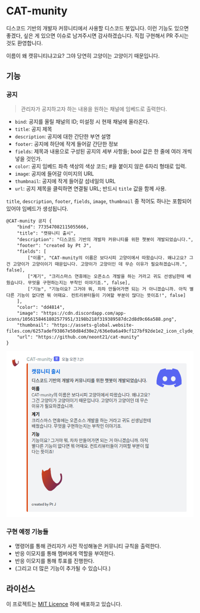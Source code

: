 # CAT-munity

디스코드 기반의 개발자 커뮤니티에서 사용할 디스코드 봇입니다.
이런 기능도 있으면 좋겠다, 싶은 게 있으면 이슈로 남겨주시면 감사하겠습니다.
직접 구현해서 PR 주시는 것도 환영합니다.

이름이 왜 캣뮤니티냐고요?
그야 당연히 고양이는 고양이기 때문입니다.

## 기능

### 공지
 
> 관리자가 공지하고자 하는 내용을 원하는 채널에 임베드로 출력한다.

- `bind`: 공지를 올릴 채널의 ID; 미설정 시 현재 채널에 올라온다.
- `title`: 공지 제목
- `description`: 공지에 대한 간단한 부연 설명
- `footer`: 공지에 하단에 작게 들어갈 간단한 정보
- `fields`: 제목과 내용으로 구성된 공지의 세부 사항들; bool 값은 한 줄에 여러 개씩 넣을 것인가.
- `color`: 공지 임베드 좌측 색상의 색상 코드; #을 붙이지 않은 6자리 형태로 입력.
- `image`: 공지에 들어갈 이미지의 URL
- `thumbnail`: 공지에 작게 들어갈 섬네일의 URL
- `url`: 공지 제목을 클릭하면 연결될 URL; 반드시 `title` 값을 함께 사용.

`title`, `description`, `footer`, `fields`, `image`, `thumbnail` 중 적어도 하나는 포함되어 있어야 임베드가 생성됩니다.

```
@CAT-munity 공지 {
	"bind": 773547082115055666,
	"title": "캣뮤니티 출시",
	"description": "디스코드 기반의 개발자 커뮤니티를 위한 챗봇이 개발되었습니다.",
	"footer": "created by Pt J",
	"fields": [
		["이름", "CAT-munity의 이름은 보다시피 고양이에서 따왔습니다. 왜냐고요? 그건 고양이가 고양이이기 때문입니다. 고양이가 고양이인 데 무슨 이유가 필요하겠습니까.", false],
		["계기", "크리스마스 연휴에는 오픈소스 개발을 하는 거라고 귀도 선생님한테 배웠습니다. 무엇을 구현하는지는 부착인 이야기죠.", false],
		["기능", "기능이요? 그거야 뭐, 차차 만들어가면 되는 거 아니겠습니까. 아직 별다른 기능이 없다면 뭐 어때요. 컨트리뷰터들이 기여할 부분이 많다는 뜻이죠!", false]
	],
	"color": "dd4814",
	"image": "https://cdn.discordapp.com/app-icons/1056158461802577951/3198b218f319389587dc2d8d9c66a588.png",
	"thumbnail": "https://assets-global.website-files.com/6257adef93867e50d84d30e2/636e0a6a49cf127bf92de1e2_icon_clyde_blurple_RGB.png",
	"url": "https://github.com/neont21/cat-munity"
}
```

![공지 명령어 예시](images/공지-명령어-예시.png)

### 구현 예정 기능들
- 명령어를 통해 관리자가 사전 작성해놓은 커뮤니티 규칙을 출력한다.
- 반응 이모지를 통해 멤버에게 역할을 부여한다.
- 반응 이모지를 통해 투표를 진행한다.
- (그리고 더 많은 기능이 추가될 수 있습니다.)

## 라이선스

이 프로젝트는 [MIT Licence](LICENSE) 하에 배포하고 있습니다.
